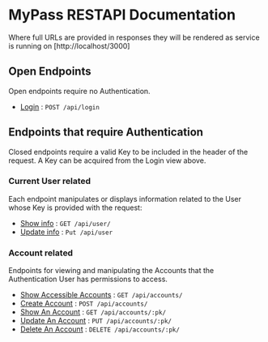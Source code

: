 # MyPass RESTAPI Documentation

Where full URLs are provided in responses they will be rendered as service is running on [http://localhost/3000]

## Open Endpoints

Open endpoints require no Authentication.

* [Login](/login.md) : `POST /api/login`

## Endpoints that require Authentication

Closed endpoints require a valid Key to be included in the header of the request. A Key can be acquired from the Login view above.

### Current User related

Each endpoint manipulates or displays information related to the User whose Key is provided with the request:

* [Show info](user/get.md) : `GET /api/user/`
* [Update info](user/put.md) : `Put /api/user`

### Account related

Endpoints for viewing and manipulating the Accounts that the Authentication User has permissions to access.

* [Show Accessible Accounts](accounts/get.md) : `GET /api/accounts/`
* [Create Account](accounts/post.md) : `POST /api/accounts/`
* [Show An Account](accounts/pk/get.md) : `GET /api/accounts/:pk/`
* [Update An Account](accounts/pk/put.md) : `PUT /api/accounts/:pk/`
* [Delete An Account](accounts/pk/delete.md) : `DELETE /api/accounts/:pk/`
